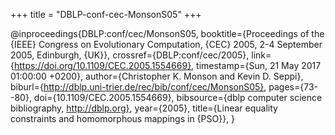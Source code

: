 +++
title = "DBLP-conf-cec-MonsonS05"
+++

@inproceedings{DBLP:conf/cec/MonsonS05,
   booktitle={Proceedings of the {IEEE} Congress on Evolutionary Computation, {CEC}
2005, 2-4 September 2005, Edinburgh, {UK}},
   crossref={DBLP:conf/cec/2005},
   link={https://doi.org/10.1109/CEC.2005.1554669},
   timestamp={Sun, 21 May 2017 01:00:00 +0200},
   author={Christopher K. Monson and
Kevin D. Seppi},
   biburl={http://dblp.uni-trier.de/rec/bib/conf/cec/MonsonS05},
   pages={73--80},
   doi={10.1109/CEC.2005.1554669},
   bibsource={dblp computer science bibliography, http://dblp.org},
   year={2005},
   title={Linear equality constraints and homomorphous mappings in {PSO}},
}
